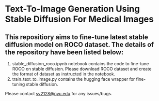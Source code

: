 # Text-To-Image Generation Using Stable Diffusion For Medical Images



## This repositiory aims to fine-tune latest stable diffusion model on ROCO dataset. The details of the repository have been listed below:

1. stable_diffusion_roco.ipynb notebook contains the code to fine-tune ROCO on stable diffusion. Please download ROCO dataset and create the format of dataset as instructed in the notebook.
2. train_text_to_image.py contains the hugging face wrapper for fine-tuning stable diffusion.

Please contact sv2128@nyu.edu for any issues/bugs.
